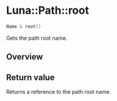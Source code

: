 # Luna::Path::root

```c++
Name & root()
```

Gets the path root name. 

## Overview


## Return value
Returns a reference to the path root name. 


